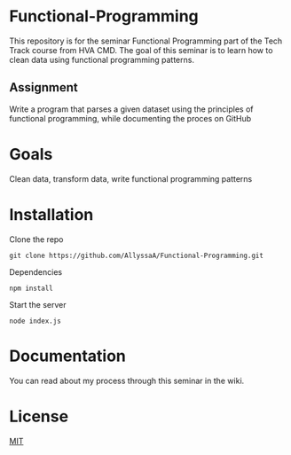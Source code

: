 # Functional-Programming
This repository is for the seminar Functional Programming part of the Tech Track course from HVA CMD.
The goal of this seminar is to learn how to clean data using functional programming patterns.

## Assignment 
Write a program that parses a given dataset using the principles of functional programming, while documenting the proces on GitHub

# Goals
Clean data, transform data, write functional programming patterns



# Installation

Clone the repo
```
git clone https://github.com/AllyssaA/Functional-Programming.git
```

Dependencies
```
npm install
```

Start the server
```
node index.js
```

# Documentation
You can read about my process through this seminar in the wiki. 


# License
[MIT](https://github.com/AllyssaA/Functional-Programming/blob/main/LICENSE)


